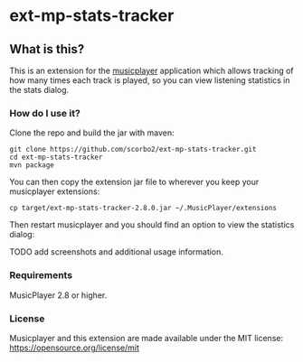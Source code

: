 # ext-mp-stats-tracker

## What is this?

This is an extension for the [musicplayer](https://github.com/scorbo2/musicplayer) application which allows
tracking of how many times each track is played, so you can view listening statistics in the stats dialog.

### How do I use it?

Clone the repo and build the jar with maven:

```shell
git clone https://github.com/scorbo2/ext-mp-stats-tracker.git
cd ext-mp-stats-tracker
mvn package
```

You can then copy the extension jar file to wherever you keep your musicplayer extensions:

```shell
cp target/ext-mp-stats-tracker-2.8.0.jar ~/.MusicPlayer/extensions
```

Then restart musicplayer and you should find an option to view the statistics dialog:

TODO add screenshots and additional usage information.

### Requirements

MusicPlayer 2.8 or higher.

### License

Musicplayer and this extension are made available under the MIT license: https://opensource.org/license/mit
